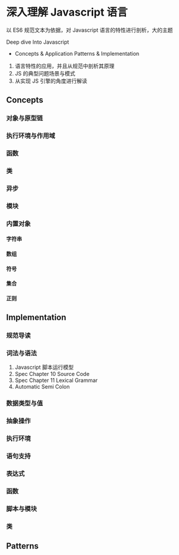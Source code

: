 # 深入理解 Javascript 语言

以 ES6 规范文本为依据，对 Javascript 语言的特性进行剖析，大的主题

Deep dive Into Javascript

- Concepts & Application Patterns & Implementation

1. 语言特性的应用，并且从规范中剖析其原理
1. JS 的典型问题场景与模式
1. 从实现 JS 引擎的角度进行解读

## Concepts

### 对象与原型链

### 执行环境与作用域

### 函数

### 类

### 异步

### 模块

### 内置对象

#### 字符串

#### 数组

#### 符号

#### 集合

#### 正则

## Implementation

### 规范导读

### 词法与语法

1. Javascript 脚本运行模型
1. Spec Chapter 10 Source Code
1. Spec Chapter 11 Lexical Grammar
1. Automatic Semi Colon

### 数据类型与值

### 抽象操作

### 执行环境

### 语句支持

### 表达式

### 函数

### 脚本与模块

### 类

## Patterns
